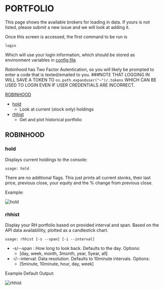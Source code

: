 # PORTFOLIO

This page shows the available brokers for loading in data.  If yours is not listed, please submit a new issue and we will look at adding it.


Once this screen is accessed, the first command to be run is 
````
login
````
Which will use your  login information, which should be stored as environment variables in [config file](/gamestonk_terminal/config_terminal.py)

Robinhood has Two Factor Autentication, so you will likely be prompted to enter a code that is texted/emailed to you.
###NOTE THAT LOGGING IN WILL SAVE A TOKEN TO `os.path.expanduser("~")/.tokens` WHICH CAN BE USED TO LOGIN EVEN IF USER CREDENTIALS ARE INCORRECT.

[ROBINHOOD](#ROBINHOOD)
* [hold](#hold)
    * Look at current (stock only) holdings
* [rhhist](#rhhist)
    * Get and plot historical portfolio

## ROBINHOOD <a name="ROBINHOOD"></a>

### hold <a name="hold"></a>

Displays current holdings to the console:

````
usage: hold
````
There are no additional flags.  This just prints all current stonks, their last price, previous close, your equity and
the % change from previous close.

Example:

![hold](https://user-images.githubusercontent.com/18151143/111685384-3c6ab080-87fe-11eb-80ce-9b256c396bf2.png)

### rhhist <a name="rhhist"></a>
Display your RH portfolio based on provided interval and span.  Based on the API data availablility, plotted as a candlestick chart.
````
usage: rhhist [-s --span] [-i --interval]
````
* -s/--span : How long to look back.  Defaults to the day. Options:
    * [day, week, month, 3month, year, 5year, all]
* -i/--interval: Data resolution. Defaults to 10minute intervals. Options:
    * [5minute, 10minute, hour, day, week]
    
Example Default Output:

![rhhist](https://user-images.githubusercontent.com/18151143/111718919-36da8e00-8831-11eb-99e1-957c8eccb583.png)